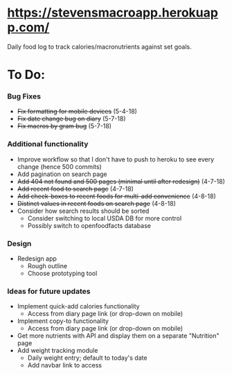 # https://stevensmacroapp.herokuapp.com/
Daily food log to track calories/macronutrients against set goals.

# To Do:

### Bug Fixes
- ~~Fix formatting for mobile devices~~ (5-4-18)
- ~~Fix date change bug on diary~~ (5-7-18)
- ~~Fix macros by gram bug~~ (5-7-18)

### Additional functionality
- Improve workflow so that I don't have to push to heroku to see every change (hence 500 commits)
- Add pagination on search page
- ~~Add 404 not found and 500 pages (minimal until after redesign)~~ (4-7-18)
- ~~Add recent food to search page~~ (4-7-18)
- ~~Add check-boxes to recent foods for multi-add convenience~~ (4-8-18)
- ~~Distinct values in recent foods on search page~~ (4-8-18)
- Consider how search results should be sorted
    - Consider switching to local USDA DB for more control
    - Possibly switch to openfoodfacts database

### Design
- Redesign app
    - Rough outline
    - Choose prototyping tool

### Ideas for future updates
- Implement quick-add calories functionality
    - Access from diary page link (or drop-down on mobile)
- Implement copy-to functionality
    - Access from diary page link (or drop-down on mobile)
- Get more nutrients with API and display them on a separate "Nutrition" page
- Add weight tracking module
    - Daily weight entry; default to today's date
    - Add navbar link to access
